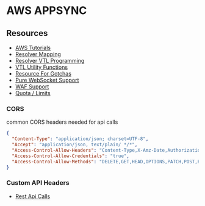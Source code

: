 # AWS APPSYNC

## Resources

- [AWS Tutorials](https://docs.aws.amazon.com/appsync/latest/devguide/tutorials.html)
- [Resolver Mapping](https://docs.aws.amazon.com/appsync/latest/devguide/resolver-mapping-template-reference-overview.html)
- [Resolver VTL Programming](https://docs.aws.amazon.com/appsync/latest/devguide/resolver-mapping-template-reference-programming-guide.html)
- [VTL Utility Functions](https://docs.aws.amazon.com/appsync/latest/devguide/resolver-util-reference.html)
- [Resource For Gotchas](https://www.integralist.co.uk/posts/cognito/#example-google-app-configuration)
- [Pure WebSocket Support](https://aws.amazon.com/about-aws/whats-new/2019/11/aws-appsync-adds-real-time-enhancements-with-pure-websockets-support-for-graphql-subscriptions/)
- [WAF Support](https://aws.amazon.com/blogs/mobile/appsync-waf/)
- [Quota / Limits](https://docs.aws.amazon.com/general/latest/gr/appsync.html)

### CORS

common CORS headers needed for api calls

```json
{
  "Content-Type": "application/json; charset=UTF-8",
  "Accept": "application/json, text/plain/ */*",
  "Access-Control-Allow-Headers": "Content-Type,X-Amz-Date,Authorization,X-Amz-Security-Token",
  "Access-Control-Allow-Credentials": "true",
  "Access-Control-Allow-Methods": "DELETE,GET,HEAD,OPTIONS,PATCH,POST,PUT"
}
```

### Custom API Headers

- [Rest Api Calls](https://docs.amplify.aws/lib/restapi/authz/q/platform/js#cognito-user-pools-authorization)
